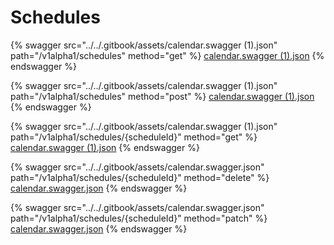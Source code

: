 # Schedules

{% swagger src="../../.gitbook/assets/calendar.swagger (1).json" path="/v1alpha1/schedules" method="get" %}
[calendar.swagger (1).json](<../../.gitbook/assets/calendar.swagger (1).json>)
{% endswagger %}

{% swagger src="../../.gitbook/assets/calendar.swagger (1).json" path="/v1alpha1/schedules" method="post" %}
[calendar.swagger (1).json](<../../.gitbook/assets/calendar.swagger (1).json>)
{% endswagger %}

{% swagger src="../../.gitbook/assets/calendar.swagger (1).json" path="/v1alpha1/schedules/{scheduleId}" method="get" %}
[calendar.swagger (1).json](<../../.gitbook/assets/calendar.swagger (1).json>)
{% endswagger %}

{% swagger src="../../.gitbook/assets/calendar.swagger.json" path="/v1alpha1/schedules/{scheduleId}" method="delete" %}
[calendar.swagger.json](../../.gitbook/assets/calendar.swagger.json)
{% endswagger %}

{% swagger src="../../.gitbook/assets/calendar.swagger.json" path="/v1alpha1/schedules/{scheduleId}" method="patch" %}
[calendar.swagger.json](../../.gitbook/assets/calendar.swagger.json)
{% endswagger %}
